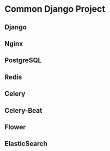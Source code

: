 # Common Django Project

## Django

## Nginx

## PostgreSQL

## Redis

## Celery

## Celery-Beat

## Flower

## ElasticSearch